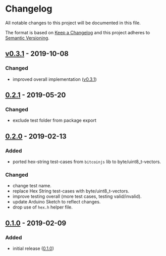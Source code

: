 # Changelog

All notable changes to this project will be documented in this file.

The format is based on [Keep a Changelog](http://keepachangelog.com/en/1.0.0/)
and this project adheres to [Semantic Versioning](http://semver.org/spec/v2.0.0.html).

## [v0.3.1][] - 2019-10-08

### Changed

- improved overall implementation ([v0.3.1][])

## [0.2.1][] - 2019-05-20

### Changed

- exclude test folder from package export

## [0.2.0][] - 2019-02-13

### Added

- ported hex-string test-cases from `bitcoinjs` lib to byte/uint8_t-vectors.

### Changed

- change test name.
- replace Hex String test-cases with byte/uint8_t-vectors.
- improve testing overall (more test cases, testing valid/invalid).
- update Arduino Sketch to reflect changes.
- drop use of `hex.h` helper file.

## [0.1.0][] - 2019-02-09

### Added

- initial release ([0.1.0][])

[0.1.0]: https://github.com/sleepdefic1t/bip66/releases/tag/0.1.0
[0.2.0]: https://github.com/sleepdefic1t/bip66/compare/0.1.0...0.2.0
[0.2.1]: https://github.com/sleepdefic1t/bip66/compare/0.2.0...0.2.1
[v0.3.1]: https://github.com/sleepdefic1t/bip66/compare/0.2.0...v0.3.1
